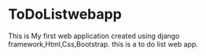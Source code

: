 # ToDoListwebapp
This is My first web application created using django framework,Html,Css,Bootstrap. this is a to do list web app.
